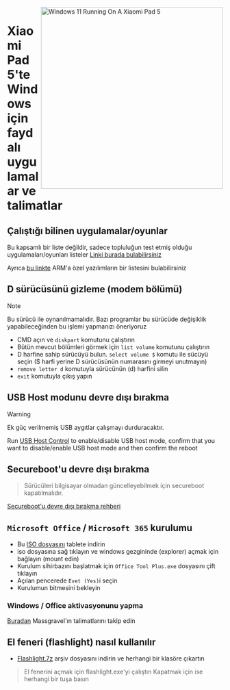 <img align="right" src="https://raw.githubusercontent.com/erdilS/Port-Windows-11-Xiaomi-Pad-5/main/nabu.png" width="425" alt="Windows 11 Running On A Xiaomi Pad 5">

# Xiaomi Pad 5'te Windows için faydalı uygulamalar ve talimatlar

## Çalıştığı bilinen uygulamalar/oyunlar
Bu kapsamlı bir liste değildir, sadece topluluğun test etmiş olduğu uygulamaları/oyunları listeler
[Linki burada bulabilirsiniz](https://docs.google.com/spreadsheets/d/1XYuoySgYQE0HL573sA-0RGMX7I4lt5rWJuQ8Z8yRJNY/edit?usp=drivesdk)

Ayrıca [bu linkte](https://armrepo.ver.lt/) ARM'a özel yazılımların bir listesini bulabilirsiniz

## D sürücüsünü gizleme (modem bölümü)
> [!NOTE]
> Bu sürücü ile oynanılmamalıdır. Bazı programlar bu sürücüde değişiklik yapabileceğinden bu işlemi yapmanızı öneriyoruz

- CMD açın ve ```diskpart``` komutunu çalıştırın
- Bütün mevcut bölümleri görmek için ```list volume``` komutunu çalıştırın
- D harfine sahip sürücüyü bulun. ```select volume $``` komutu ile sücüyü seçin ($ harfi yerine D sürücüsünün numarasını girmeyi unutmayın)
- ```remove letter d``` komutuyla sürücünün (d) harfini silin
- ```exit``` komutuyla çıkış yapın


## USB Host modunu devre dışı bırakma
> [!Warning]
> Ek güç verilmemiş USB aygıtlar çalışmayı durduracaktır.

Run [USB Host Control](https://github.com/erdilS/Port-Windows-11-Xiaomi-Pad-5/releases/download/USBHost/USB.Host.Mode.Control.V4.0.vbs) to enable/disable USB host mode, confirm that you want to disable/enable USB host mode and then confirm the reboot


## Secureboot'u devre dışı bırakma
> Sürücüleri bilgisayar olmadan güncelleyebilmek için secureboot kapatılmalıdır.

[Secureboot'u devre dışı bırakma rehberi](/guide/Turkish/disable-secureboot-tr.md)

## ```Microsoft Office``` / ```Microsoft 365``` kurulumu

- Bu [ISO dosyasını](https://mega.nz/file/hjAiSL4T#G7kOKpsUFpyL2UW9RQmY2e96urcQW5xZKdc7ciaNOy8) tablete indirin
- iso dosyasına sağ tıklayın ve windows gezgininde (explorer) açmak için bağlayın (mount edin)
- Kurulum sihirbazını başlatmak için ```Office Tool Plus.exe``` dosyasını çift tıklayın
- Açılan pencerede `Evet (Yes)`i seçin
- Kurulumun bitmesini bekleyin

 ### Windows / Office aktivasyonunu yapma

[Buradan](https://github.com/massgravel/Microsoft-Activation-Scripts) Massgravel'ın talimatlarını takip edin

 ## El feneri (flashlight) nasıl kullanılır

- [Flashlight.7z](https://github.com/erdilS/Port-Windows-11-Xiaomi-Pad-5/releases/download/1.0/flashlight_fix.7z) arşiv dosyasını indirin ve herhangi bir klasöre çıkartın
> El fenerini açmak için flashlight.exe'yi çalıştın
> Kapatmak için ise herhangi bir tuşa basın
